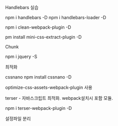 Handlebars 실습

npm i handlebars -D
npm i handlebars-loader -D

npm i clean-webpack-plugin -D

pm install mini-css-extract-plugin -D

Chunk

npm i jquery -S

최적화

cssnano
npm install cssnano -D

optimize-css-assets-webpack-plugin 사용

terser - 자바스크립트 최적화. webpack설치시 포함 모듈.

npm i terser-webpack-plugin -D

설정파일 분리
